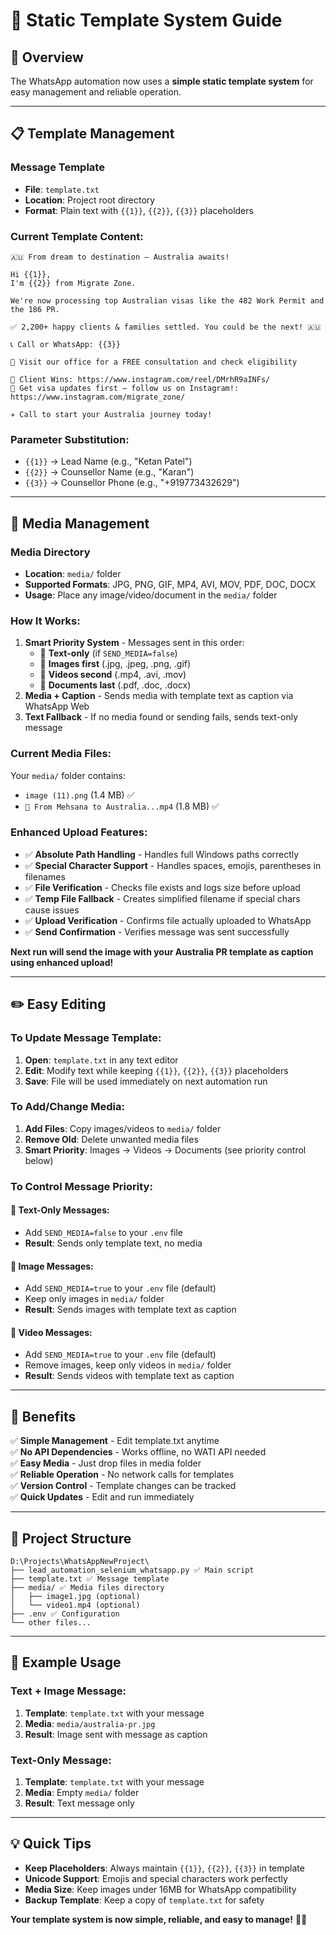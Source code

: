 # 📝 Static Template System Guide

## 🎯 Overview
The WhatsApp automation now uses a **simple static template system** for easy management and reliable operation.

---

## 📋 Template Management

### Message Template
- **File**: `template.txt`
- **Location**: Project root directory
- **Format**: Plain text with `{{1}}`, `{{2}}`, `{{3}}` placeholders

### Current Template Content:
```
🇦🇺 From dream to destination — Australia awaits!

Hi {{1}},
I'm {{2}} from Migrate Zone.

We're now processing top Australian visas like the 482 Work Permit and the 186 PR.

✅ 2,200+ happy clients & families settled. You could be the next! 🇦🇺

📞 Call or WhatsApp: {{3}}

🏢 Visit our office for a FREE consultation and check eligibility

📸 Client Wins: https://www.instagram.com/reel/DMrhR9aINFs/
🔔 Get visa updates first – follow us on Instagram!: https://www.instagram.com/migrate_zone/

✈️ Call to start your Australia journey today!
```

### Parameter Substitution:
- `{{1}}` → Lead Name (e.g., "Ketan Patel")
- `{{2}}` → Counsellor Name (e.g., "Karan") 
- `{{3}}` → Counsellor Phone (e.g., "+919773432629")

---

## 📱 Media Management

### Media Directory
- **Location**: `media/` folder
- **Supported Formats**: JPG, PNG, GIF, MP4, AVI, MOV, PDF, DOC, DOCX
- **Usage**: Place any image/video/document in the `media/` folder

### How It Works:
1. **Smart Priority System** - Messages sent in this order:
   - 📝 **Text-only** (if `SEND_MEDIA=false`)
   - 📸 **Images first** (.jpg, .jpeg, .png, .gif) 
   - 🎥 **Videos second** (.mp4, .avi, .mov)
   - 📄 **Documents last** (.pdf, .doc, .docx)
2. **Media + Caption** - Sends media with template text as caption via WhatsApp Web
3. **Text Fallback** - If no media found or sending fails, sends text-only message

### Current Media Files:
Your `media/` folder contains:
- `image (11).png` (1.4 MB) ✅
- `🎉 From Mehsana to Australia...mp4` (1.8 MB) ✅

### Enhanced Upload Features:
- ✅ **Absolute Path Handling** - Handles full Windows paths correctly
- ✅ **Special Character Support** - Handles spaces, emojis, parentheses in filenames
- ✅ **File Verification** - Checks file exists and logs size before upload
- ✅ **Temp File Fallback** - Creates simplified filename if special chars cause issues
- ✅ **Upload Verification** - Confirms file actually uploaded to WhatsApp
- ✅ **Send Confirmation** - Verifies message was sent successfully

**Next run will send the image with your Australia PR template as caption using enhanced upload!**

---

## ✏️ Easy Editing

### To Update Message Template:
1. **Open**: `template.txt` in any text editor
2. **Edit**: Modify text while keeping `{{1}}`, `{{2}}`, `{{3}}` placeholders
3. **Save**: File will be used immediately on next automation run

### To Add/Change Media:
1. **Add Files**: Copy images/videos to `media/` folder
2. **Remove Old**: Delete unwanted media files
3. **Smart Priority**: Images → Videos → Documents (see priority control below)

### To Control Message Priority:

#### **📝 Text-Only Messages:**
- Add `SEND_MEDIA=false` to your `.env` file
- **Result**: Sends only template text, no media

#### **📸 Image Messages:**  
- Add `SEND_MEDIA=true` to your `.env` file (default)
- Keep only images in `media/` folder
- **Result**: Sends images with template text as caption

#### **🎥 Video Messages:**
- Add `SEND_MEDIA=true` to your `.env` file (default)  
- Remove images, keep only videos in `media/` folder
- **Result**: Sends videos with template text as caption

---

## 🚀 Benefits

✅ **Simple Management** - Edit template.txt anytime  
✅ **No API Dependencies** - Works offline, no WATI API needed  
✅ **Easy Media** - Just drop files in media folder  
✅ **Reliable Operation** - No network calls for templates  
✅ **Version Control** - Template changes can be tracked  
✅ **Quick Updates** - Edit and run immediately  

---

## 📂 Project Structure

```
D:\Projects\WhatsAppNewProject\
├── lead_automation_selenium_whatsapp.py ✅ Main script
├── template.txt ✅ Message template  
├── media/ ✅ Media files directory
│   ├── image1.jpg (optional)
│   └── video1.mp4 (optional)
├── .env ✅ Configuration
└── other files...
```

---

## 🔧 Example Usage

### Text + Image Message:
1. **Template**: `template.txt` with your message
2. **Media**: `media/australia-pr.jpg` 
3. **Result**: Image sent with message as caption

### Text-Only Message:
1. **Template**: `template.txt` with your message
2. **Media**: Empty `media/` folder
3. **Result**: Text message only

---

## 💡 Quick Tips

- **Keep Placeholders**: Always maintain `{{1}}`, `{{2}}`, `{{3}}` in template
- **Unicode Support**: Emojis and special characters work perfectly
- **Media Size**: Keep images under 16MB for WhatsApp compatibility
- **Backup Template**: Keep a copy of `template.txt` for safety

**Your template system is now simple, reliable, and easy to manage!** 📝✨
